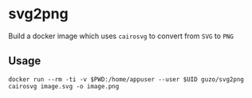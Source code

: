 # svg2png

Build a docker image which uses `cairosvg` to convert from `SVG` to `PNG`

## Usage

```docker run --rm -ti -v $PWD:/home/appuser --user $UID guzo/svg2png cairosvg image.svg -o image.png```
